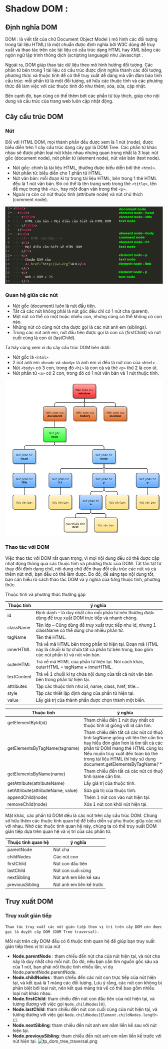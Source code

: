 # Shadow DOM :

## Định nghĩa DOM 
DOM : là viết tắt của chữ Document Object Model ( mô hình các đối tượng trong tài liệu HTML)
là một chuẩn được định nghĩa bởi W3C dùng để truy xuất và thao tác trên các tài liệu có cấu trúc dạng HTML hay XML bằng các ngôn ngữ lập trình thông dịch (scripting language) như Javascript .

Ngoài ra, DOM giúp thao tác dữ liệu theo mô hình hướng đối tượng. Các phần tử bên trong 1 tài liệu có cấu trúc được định nghĩa thành các đối tượng, phương thức và thuộc tính để có thể truy xuất dễ dàng mà vẫn đảm bảo tính cấu trúc: mỗi phần tử là một đối tượng, sở hữu các thuộc tính và các phương thức để làm việc với các thuộc tính đó như thêm, xóa, sửa, cập nhật. 

Bên cạnh đó, bạn cũng có thể thêm bớt các phần tử tùy thích, giúp cho nội dung và cấu trúc của trang web luôn cập nhật động.

## Cây cấu trúc DOM

### Nút

Đối với HTML DOM, mọi thành phần đều được xem là 1 nút (node), được biểu diễn trên 1 cây cấu trúc dạng cây gọi là DOM Tree. Các phần tử khác nhau sẽ được phân loại nút khác nhau nhưng quan trọng nhất là 3 loại: nút gốc (document node), nút phần tử (element node), nút văn bản (text node).

- Nút gốc: chính là tài liệu HTML, thường được biểu diễn bởi thẻ ```<html>```.
- Nút phần tử: biểu diễn cho 1 phần tử HTML.
- Nút văn bản: mỗi đoạn kí tự trong tài liệu HTML, bên trong 1 thẻ HTML đều là 1 nút văn bản. Đó có thể là tên trang web trong thẻ ```<title>```, tên đề mục trong thẻ ```<h1>```, hay một đoạn văn trong thẻ ```<p>```.
- Ngoài ra còn có nút thuộc tính (attribute node) và nút chú thích (comment node).

![nodeDOM](https://github.com/mana147/JavaScript/blob/main/web-components/img/nodeDOM.png?raw=true)

### Quan hệ giữa các nút

- Nút gốc (document) luôn là nút đầu tiên.
- Tất cả các nút không phải là nút gốc đều chỉ có 1 nút cha (parent).
- Một nút có thể có một hoặc nhiều con, nhưng cũng có thể không có con nào.
- Những nút có cùng nút cha được gọi là các nút anh em (siblings).
- Trong các nút anh em, nút đầu tiên được gọi là con cả (firstChild) và nút cuối cùng là con út (lastChild).

Ta hãy cùng xem ví dụ cây cấu trúc DOM bên dưới:

- Nút gốc là ```<html>```
- 2 nút anh em ```<head>``` và ```<body>``` là anh em vì đều là nút con của ```<html>``` .
- Nút ```<body>``` có 3 con, trong đó ```<h1>``` là con cả và thẻ ```<p>``` thứ 2 là con út.
- Nút phần tử ```<a>``` có 2 con, trong đó có 1 nút văn bản và 1 nút thuộc tính.

![TP-Phan-cap-DOM-Tree.png](https://github.com/mana147/JavaScript/blob/main/web-components/img/TP-Phan-cap-DOM-Tree.png?raw=true)

### Thao tác với DOM

Việc thao tác với DOM rất quan trọng, vì mọi nội dung đều có thể được cập nhật động thông qua các thuộc tính và phương thức của DOM. Tất tần tật từ thay đổi định dạng chữ, nội dung chữ đến thay đổi cấu trúc các nút và cả thêm nút mới, bạn đều có thể làm được. Do đó, để sáng tạo nội dung tốt, bạn cần hiểu rõ cách thao tác DOM và ý nghĩa của từng thuộc tính, phương thức.

Thuộc tính và phương thức thường gặp

| Thuộc tính  | ý nghĩa  |
| ------------ | ------------ |
| id	|  Định danh – là duy nhất cho mỗi phần tử nên thường được dùng để truy xuất DOM trực tiếp và nhanh chóng. |
| className |	Tên lớp – Cũng dùng để truy xuất trực tiếp như id, nhưng 1 className có thể dùng cho nhiều phần tử.|
| tagName |	Tên thẻ HTML.|
| innerHTML |	Trả về mã HTML bên trong phần tử hiện tại. Đoạn mã HTML này là chuỗi kí tự chứa tất cả phần tử bên trong, bao gồm các nút phần tử và nút văn bản.|
| outerHTML |	Trả về mã HTML của phần tử hiện tại. Nói cách khác, outerHTML = tagName + innerHTML.| 
| textContent |	Trả về 1 chuỗi kí tự chứa nội dung của tất cả nút văn bản bên trong phần tử hiện tại.| 
| attributes |	Tập các thuộc tính như id, name, class, href, title…| 
| style |	Tập các thiết lập định dạng của phần tử hiện tại.|
|value	|Lấy giá trị của thành phần được chọn thành một biến.|

| Thuộc tính  | ý nghĩa  |
| ------------ | ------------ |
| getElementById(id)|	Tham chiếu đến 1 nút duy nhất có thuộc tính id giống với id cần tìm.|
| getElementsByTagName(tagname)|	Tham chiếu đến tất cả các nút có thuộc tính tagName giống với tên thẻ cần tìm, hay hiểu đơn giản hơn là tìm tất cả các phần tử DOM mang thẻ HTML cùng loại. Nếu muốn truy xuất đến toàn bộ thẻ trong tài liệu HTML thì hãy sử dụng document.getElementsByTagName('*').|
|getElementsByName(name) |	Tham chiếu đến tất cả các nút có thuộc tính name cần tìm.|
| getAttribute(attributeName)	|Lấy giá trị của thuộc tính.|
|setAttribute(attributeName, value)|	Sửa giá trị của thuộc tính.|
| appendChild(node)|	Thêm 1 nút con vào nút hiện tại.|
| removeChild(node)|	Xóa 1 nút con khỏi nút hiện tại.|

Mặt khác, các phần tử DOM đều là các nút trên cây cấu trúc DOM. Chúng sở hữu thêm các thuộc tính quan hệ để biểu diễn sự phụ thuộc giữa các nút với nhau. Nhờ các thuộc tính quan hệ này, chúng ta có thể truy xuất DOM gián tiếp dựa trên quan hệ và vị trí của các phần tử.

| Thuộc tính quan hệ  | ý nghĩa  |
| ------------ | ------------ |
|parentNode	|Nút cha|
|childNodes	|Các nút con|
|firstChild	|Nút con đầu tiên|
|lastChild|	Nút con cuối cùng|
|nextSibling|	Nút anh em liền kề sau|
|previousSibling|	Nút anh em liền kề trước|

## Truy xuất DOM

### Truy xuất gián tiếp

    Thao tác truy xuất các nút gián tiếp theo vị trí trên cây DOM còn được gọi là duyệt cây DOM (DOM Tree traversal).

Mỗi nút trên cây DOM đều có 6 thuộc tính quan hệ để giúp bạn truy xuất gián tiếp theo vị trí của nút
- **Node.parentNode** : tham chiếu đến nút cha của nút hiện tại, và nút cha này là duy nhất cho mỗi nút. Do đó, nếu bạn cần tìm nguồn gốc sâu xa của 1 nút, bạn phải nối thuộc tình nhiều lần, ví dụ Node.parentNode.parentNode.
- **Node.childNodes** : tham chiếu đến các nút con trực tiếp của nút hiện tại, và kết quả là 1 mảng các đối tượng. Lưu ý rằng, các nút con không bị phân biệt bởi loại nút, nên kết quả mảng trả về có thể bao gồm nhiều loại nút khác nhau.
- **Node.firstChild**: tham chiếu đến nút con đầu tiên của nút hiện tại, và tương đương với việc gọi ```Node.childNodes[0]```.
- **Node.lastChild**: tham chiếu đến nút con cuối cùng của nút hiện tại, và tương đương với việc gọi ```Node.childNodes[Element.childNodes.length-1]```.
- **Node.nextSibling**: tham chiếu đến nút anh em nằm liền kề sau với nút hiện tại.
- **Node.previousSibling**: tham chiếu đến nút anh em nằm liền kề trước với nút hiện tại.
![tp_dom_tree_traversal.png]()

